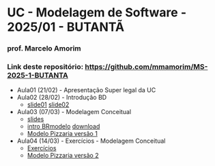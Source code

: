 # UC - Modelagem de Software - 2025/01 - BUTANTÃ

### prof. Marcelo Amorim

### Link deste repositório: https://github.com/mmamorim/MS-2025-1-BUTANTA

* Aula01 (21/02) - Apresentação Super legal da UC
* Aula02 (28/02) - Introdução BD
  * [slide01](./Aula02.pdf) [slide02](./09_intro_bd.pdf)  
* Aula03 (07/03) - Modelagem Conceitual
  * [slides](./Modelagem_conceitual.pdf)
  * [intro BRmodelo](./brmodelo.pdf) [download](http://www.sis4.com/brModelo/download.html)
  * [Modelo Pizzaria versão 1](./pizzaria.brM3)
* Aula04 (14/03) - Exercícios - Modelagem Conceitual
  * [Exercícios](./exercicios01.md)
  * [Modelo Pizzaria versão 2](./pizzariav2.brM3)
